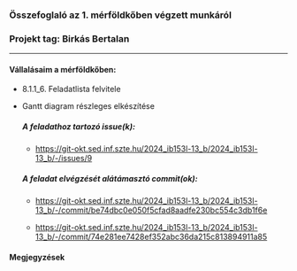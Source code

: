 ### Összefoglaló az 1. mérföldkőben végzett munkáról

### Projekt tag: Birkás Bertalan

___

#### Vállalásaim a mérföldkőben: 

 - 8.1.1_6. Feladatlista felvitele
 - Gantt diagram részleges elkészítése

    ##### A feladathoz tartozó issue(k):

     - https://git-okt.sed.inf.szte.hu/2024_ib153l-13_b/2024_ib153l-13_b/-/issues/9

    ##### A feladat elvégzését alátámasztó commit(ok):

     - https://git-okt.sed.inf.szte.hu/2024_ib153l-13_b/2024_ib153l-13_b/-/commit/be74dbc0e050f5cfad8aadfe230bc554c3db1f6e

     - https://git-okt.sed.inf.szte.hu/2024_ib153l-13_b/2024_ib153l-13_b/-/commit/74e281ee7428ef352abc36da215c813894911a85


#### Megjegyzések
